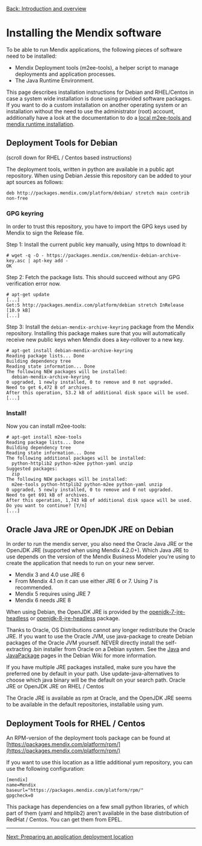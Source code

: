 [Back: Introduction and overview](introduction.md)

# Installing the Mendix software

To be able to run Mendix applications, the following pieces of software need to be installed:

 * Mendix Deployment tools (m2ee-tools), a helper script to manage deployments and application processes.
 * The Java Runtime Environment.

This page describes installation instructions for Debian and RHEL/Centos in case a system wide installation is done using provided software packages. If you want to do a custom installation on another operating system or an installation without the need to use the administrator (root) account, additionally have a look at the documentation to do a [local m2ee-tools and mendix runtime installation](non-root-install.md).

## Deployment Tools for Debian

(scroll down for RHEL / Centos based instructions)

The deployment tools, written in python are available in a public apt repository. When using Debian Jessie this repository can be added to your apt sources as follows:

    deb http://packages.mendix.com/platform/debian/ stretch main contrib non-free

### GPG keyring

In order to trust this repository, you have to import the GPG keys used by Mendix to sign the Release file.

Step 1: Install the current public key manually, using https to download it:

    # wget -q -O - https://packages.mendix.com/mendix-debian-archive-key.asc | apt-key add -
    OK

Step 2: Fetch the package lists. This should succeed without any GPG verification error now.

    # apt-get update
    [...]
    Get:5 http://packages.mendix.com/platform/debian stretch InRelease [10.9 kB]
    [...]

Step 3: Install the `debian-mendix-archive-keyring` package from the Mendix repository. Installing this package makes sure that you will automatically receive new public keys when Mendix does a key-rollover to a new key.

    # apt-get install debian-mendix-archive-keyring
    Reading package lists... Done
    Building dependency tree
    Reading state information... Done
    The following NEW packages will be installed:
      debian-mendix-archive-keyring
    0 upgraded, 1 newly installed, 0 to remove and 0 not upgraded.
    Need to get 6,472 B of archives.
    After this operation, 53.2 kB of additional disk space will be used.
    [...]

### Install!

Now you can install m2ee-tools:

    # apt-get install m2ee-tools
    Reading package lists... Done
    Building dependency tree
    Reading state information... Done
    The following additional packages will be installed:
      python-httplib2 python-m2ee python-yaml unzip
    Suggested packages:
      zip
    The following NEW packages will be installed:
      m2ee-tools python-httplib2 python-m2ee python-yaml unzip
    0 upgraded, 5 newly installed, 0 to remove and 0 not upgraded.
    Need to get 691 kB of archives.
    After this operation, 1,743 kB of additional disk space will be used.
    Do you want to continue? [Y/n]
    [...]

## Oracle Java JRE or OpenJDK JRE on Debian

In order to run the mendix server, you also need the Oracle Java JRE or the OpenJDK JRE (supported when using Mendix 4.2.0+). Which Java JRE to use depends on the version of the Mendix Business Modeler you're using to create the application that needs to run on your new server.

 * Mendix 3 and 4.0 use JRE 6
 * From Mendix 4.1 on it can use either JRE 6 or 7. Using 7 is recommended.
 * Mendix 5 requires using JRE 7
 * Mendix 6 needs JRE 8

When using Debian, the OpenJDK JRE is provided by the [openjdk-7-jre-headless](https://packages.debian.org/openjdk-7-jre-headless) or [openjdk-8-jre-headless](https://packages.debian.org/openjdk-8-jre-headless) package.

Thanks to Oracle, OS Distributions cannot any longer redistribute the Oracle JRE. If you want to use the Oracle JVM, use java-package to create Debian packages of the Oracle JVM yourself. NEVER directly install the self-extracting .bin installer from Oracle on a Debian system. See the [Java](http://wiki.debian.org/Java) and [JavaPackage](http://wiki.debian.org/JavaPackage) pages in the Debian Wiki for more information.

If you have multiple JRE packages installed, make sure you have the preferred one by default in your path. Use update-java-alternatives to choose which java binary will be the default on your search path.
Oracle JRE or OpenJDK JRE on RHEL / Centos

The Oracle JRE is available as rpm at Oracle, and the OpenJDK JRE seems to be available in the default repositories, installable using yum.

## Deployment Tools for RHEL / Centos

An RPM-version of the deployment tools package can be found at [https://packages.mendix.com/platform/rpm/](https://packages.mendix.com/platform/rpm/)

If you want to use this location as a little additional yum repository, you can use the following configuration:

    [mendix]
    name=Mendix
    baseurl="https://packages.mendix.com/platform/rpm/"
    gpgcheck=0

This package has dependencies on a few small python libraries, of which part of them (yaml and httplib2) aren't available in the base distribution of RedHat / Centos. You can get them from EPEL.

- - -

[Next: Preparing an application deployment location](install-2.md)
